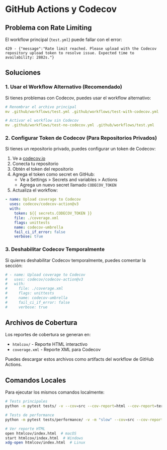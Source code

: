 # GitHub Actions y Codecov

## Problema con Rate Limiting

El workflow principal (`test.yml`) puede fallar con el error:

```
429 - {"message":"Rate limit reached. Please upload with the Codecov repository upload token to resolve issue. Expected time to availability: 2882s."}
```

## Soluciones

### 1. Usar el Workflow Alternativo (Recomendado)

Si tienes problemas con Codecov, puedes usar el workflow alternativo:

```yaml
# Renombrar el archivo principal
mv .github/workflows/test.yml .github/workflows/test-with-codecov.yml

# Activar el workflow sin Codecov
mv .github/workflows/test-no-codecov.yml .github/workflows/test.yml
```

### 2. Configurar Token de Codecov (Para Repositorios Privados)

Si tienes un repositorio privado, puedes configurar un token de Codecov:

1. Ve a [codecov.io](https://codecov.io)
2. Conecta tu repositorio
3. Obtén el token del repositorio
4. Agrega el token como secret en GitHub:
   - Ve a Settings > Secrets and variables > Actions
   - Agrega un nuevo secret llamado `CODECOV_TOKEN`
5. Actualiza el workflow:

```yaml
- name: Upload coverage to Codecov
  uses: codecov/codecov-action@v3
  with:
    token: ${{ secrets.CODECOV_TOKEN }}
    file: ./coverage.xml
    flags: unittests
    name: codecov-umbrella
    fail_ci_if_error: false
    verbose: true
```

### 3. Deshabilitar Codecov Temporalmente

Si quieres deshabilitar Codecov temporalmente, puedes comentar la sección:

```yaml
# - name: Upload coverage to Codecov
#   uses: codecov/codecov-action@v3
#   with:
#     file: ./coverage.xml
#     flags: unittests
#     name: codecov-umbrella
#     fail_ci_if_error: false
#     verbose: true
```

## Archivos de Cobertura

Los reportes de cobertura se generan en:

- `htmlcov/` - Reporte HTML interactivo
- `coverage.xml` - Reporte XML para Codecov

Puedes descargar estos archivos como artifacts del workflow de GitHub Actions.

## Comandos Locales

Para ejecutar los mismos comandos localmente:

```bash
# Tests principales
python -m pytest tests/ -v --cov=src --cov-report=html --cov-report=term-missing

# Tests de performance
python -m pytest tests/performance/ -v -m "slow" --cov=src --cov-report=html --cov-report=term-missing --cov-fail-under=24

# Ver reporte HTML
open htmlcov/index.html  # macOS
start htmlcov/index.html  # Windows
xdg-open htmlcov/index.html  # Linux
```
